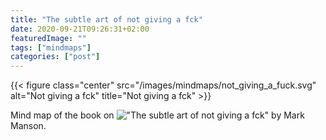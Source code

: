 ```yaml
---
title: "The subtle art of not giving a fck"
date: 2020-09-21T09:26:31+02:00
featuredImage: ""
tags: ["mindmaps"]
categories: ["post"]
---
```



<!--more-->

{{< figure class="center" src="/images/mindmaps/not_giving_a_fuck.svg" alt="Not giving a fck" title="Not giving a fck" >}}

Mind map of the book on !["The subtle art of not giving a fck"](https://www.amazon.fr/Subtle-Art-Not-Giving-Counterintuitive/dp/0062641549/ref=sr_1_1?__mk_fr_FR=%C3%85M%C3%85%C5%BD%C3%95%C3%91&crid=35M5AICJQN2TG&dchild=1&keywords=not+giving+a+fck&qid=1600673284&sprefix=not+givin%2Caps%2C183&sr=8-1) by Mark Manson.

